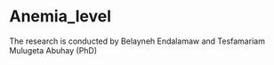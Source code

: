 # Anemia_level
The research is conducted by Belayneh Endalamaw and Tesfamariam Mulugeta Abuhay (PhD)
